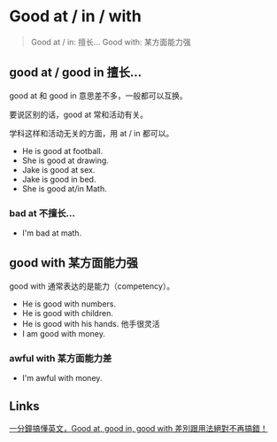 # Good at / in / with

> Good at / in: 擅长...
> Good with: 某方面能力强

## good at / good in 擅长...

good at 和 good in 意思差不多，一般都可以互换。

要说区别的话，good at 常和活动有关。

学科这样和活动无关的方面，用 at / in 都可以。

- He is good at football.
- She is good at drawing.
- Jake is good at sex.
- Jake is good in bed.
- She is good at/in Math.

### bad at 不擅长...

- I'm bad at math.

## good with 某方面能力强

good with 通常表达的是能力（competency）。

- He is good with numbers.
- He is good with children.
- He is good with his hands. 他手很灵活
- I am good with money.

### awful with 某方面能力差

- I'm awful with money.

## Links

[一分鐘搞懂英文，Good at, good in, good with 差別跟用法絕對不再搞錯！](https://chloeyachun.blogspot.com/2019/07/good-at-good-in-good-with.html)

